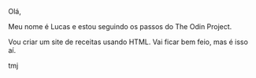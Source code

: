 Olá,

Meu nome é Lucas e estou seguindo os passos do The Odin Project.

Vou criar um site de receitas usando HTML. Vai ficar bem feio, mas é isso aí.

tmj
